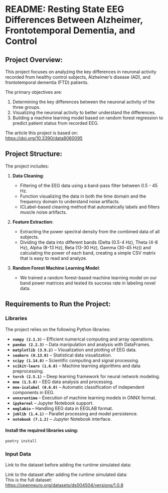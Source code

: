 # README: Resting State EEG Differences Between Alzheimer, Frontotemporal Dementia, and Control

## Project Overview:
This project focuses on analyzing the key differences in neuronal activity recorded from healthy control subjects, Alzheimer’s disease (AD), and frontotemporal dementia (FTD) patients.

The primary objectives are:

1. Determining the key differences between the neuronal activity of the three groups.
2. Visualizing the neuronal activity to better understand the differences.
3. Building a machine learning model based on random forest regression to predict patient status from recorded EEG.

The article this project is based on:  
https://doi.org/10.3390/data8060095

## Project Structure:
The project includes:

1. **Data Cleaning**:
   - Filtering of the EEG data using a band-pass filter between 0.5 - 45 Hz.
   - Function visualizing the data in both the time domain and the frequency domain to understand noise artifacts.
   - ICLabel-based cleaning method that automatically labels and filters muscle noise artifacts.

2. **Feature Extraction**:
   - Extracting the power spectral density from the combined data of all subjects.
   - Dividing the data into different bands (Delta (0.5-4 Hz), Theta (4-8 Hz), Alpha (8-13 Hz), Beta (13-30 Hz), Gamma (30-45 Hz)) and calculating the power of each band, creating a simple CSV matrix that is easy to read and analyze.

3. **Random Forest Machine Learning Model**:
   - We trained a random forest-based machine learning model on our band power matrices and tested its success rate in labeling novel data.

## Requirements to Run the Project:

### Libraries
The project relies on the following Python libraries:

- **`numpy (2.1.3)`** – Efficient numerical computing and array operations.  
- **`pandas (2.2.3)`** – Data manipulation and analysis with DataFrames.  
- **`matplotlib (3.9.2)`** – Visualization and plotting of EEG data.  
- **`seaborn (0.13.0)`** – Statistical data visualization.  
- **`scipy (1.14.0)`** – Scientific computing and signal processing.  
- **`scikit-learn (1.6.0)`** – Machine learning algorithms and data preprocessing.  
- **`torch (2.5.1)`** – Deep learning framework for neural network modeling.  
- **`mne (1.5.0)`** – EEG data analysis and processing.  
- **`mne-icalabel (0.6.0)`** – Automatic classification of independent components in EEG.  
- **`onnxruntime`** – Execution of machine learning models in ONNX format.  
- **`ipykernel`** – Jupyter Notebook support.  
- **`eeglabio`** – Handling EEG data in EEGLAB format.  
- **`joblib (1.4.1)`** – Parallel processing and model persistence.  
- **`notebook (7.1.2)`** – Jupyter Notebook interface.  

#### Install the required libraries using:
```bash
poetry install
```

### Input Data
Link to the dataset before adding the runtime simulated data:

Link to the dataset after adding the runtime simulated data:  
This is the full dataset:  
https://openneuro.org/datasets/ds004504/versions/1.0.8

